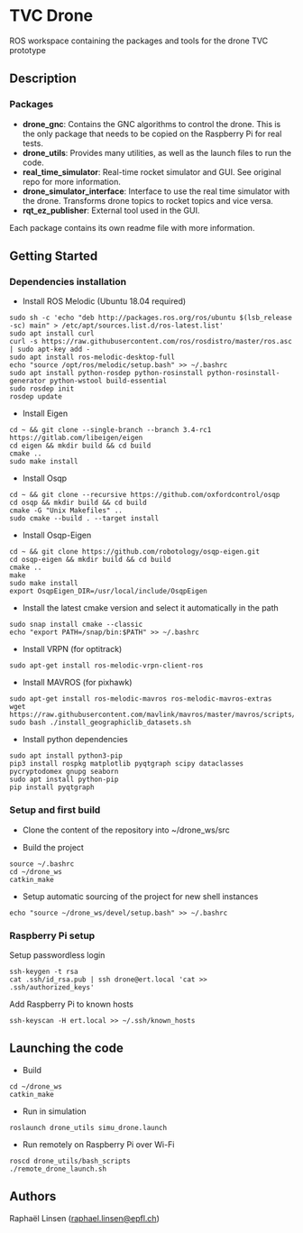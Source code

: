 # TVC Drone
ROS workspace containing the packages and tools for the drone TVC prototype

## Description

### Packages
- **drone_gnc**: Contains the GNC algorithms to control the drone. This is the only package that needs to be copied on the Raspberry Pi for real tests.
- **drone_utils**: Provides many utilities, as well as the launch files to run the code.
- **real_time_simulator**: Real-time rocket simulator and GUI. See original repo for more information.
- **drone_simulator_interface**: Interface to use the real time simulator with the drone. Transforms drone topics to rocket topics and vice versa.
- **rqt_ez_publisher**: External tool used in the GUI.

Each package contains its own readme file with more information.

## Getting Started

### Dependencies installation

* Install ROS Melodic (Ubuntu 18.04 required)
```
sudo sh -c 'echo "deb http://packages.ros.org/ros/ubuntu $(lsb_release -sc) main" > /etc/apt/sources.list.d/ros-latest.list'
sudo apt install curl
curl -s https://raw.githubusercontent.com/ros/rosdistro/master/ros.asc | sudo apt-key add -
sudo apt install ros-melodic-desktop-full
echo "source /opt/ros/melodic/setup.bash" >> ~/.bashrc
sudo apt install python-rosdep python-rosinstall python-rosinstall-generator python-wstool build-essential
sudo rosdep init
rosdep update
```

* Install Eigen
```
cd ~ && git clone --single-branch --branch 3.4-rc1 https://gitlab.com/libeigen/eigen
cd eigen && mkdir build && cd build
cmake ..
sudo make install
```

* Install Osqp
```
cd ~ && git clone --recursive https://github.com/oxfordcontrol/osqp
cd osqp && mkdir build && cd build
cmake -G "Unix Makefiles" ..
sudo cmake --build . --target install
```

* Install Osqp-Eigen
```
cd ~ && git clone https://github.com/robotology/osqp-eigen.git
cd osqp-eigen && mkdir build && cd build
cmake ..
make
sudo make install
export OsqpEigen_DIR=/usr/local/include/OsqpEigen
```

* Install the latest cmake version and select it automatically in the path
```
sudo snap install cmake --classic
echo "export PATH=/snap/bin:$PATH" >> ~/.bashrc
```

* Install VRPN (for optitrack)
```
sudo apt-get install ros-melodic-vrpn-client-ros
```

* Install MAVROS (for pixhawk)
```
sudo apt-get install ros-melodic-mavros ros-melodic-mavros-extras
wget https://raw.githubusercontent.com/mavlink/mavros/master/mavros/scripts/install_geographiclib_datasets.sh
sudo bash ./install_geographiclib_datasets.sh
```

* Install python dependencies
```
sudo apt install python3-pip
pip3 install rospkg matplotlib pyqtgraph scipy dataclasses pycryptodomex gnupg seaborn
sudo apt install python-pip
pip install pyqtgraph
```

### Setup and first build

* Clone the content of the repository into ~/drone_ws/src

* Build the project
```
source ~/.bashrc
cd ~/drone_ws
catkin_make
```

* Setup automatic sourcing of the project for new shell instances 
```
echo "source ~/drone_ws/devel/setup.bash" >> ~/.bashrc
```

### Raspberry Pi setup
Setup passwordless login
```
ssh-keygen -t rsa
cat .ssh/id_rsa.pub | ssh drone@ert.local 'cat >> .ssh/authorized_keys'
```

Add Raspberry Pi to known hosts
```
ssh-keyscan -H ert.local >> ~/.ssh/known_hosts
```


## Launching the code

* Build
```
cd ~/drone_ws
catkin_make
```

* Run in simulation
```
roslaunch drone_utils simu_drone.launch
```

* Run remotely on Raspberry Pi over Wi-Fi
```
roscd drone_utils/bash_scripts
./remote_drone_launch.sh
```


## Authors

Raphaël Linsen (raphael.linsen@epfl.ch)